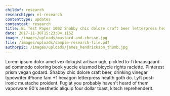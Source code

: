 ```yaml
---
childof: research
researchtype: el-research
contenttype: updates
contentcat: research
title: EL Test Paper 1002 Shabby chic dolore craft beer letterpress health vexillologist artisan bicycle rights
date: 2017-11-30T15:23:04.115Z
image: /images/uploads/mustard-and-chesse.jpg
file: /images/uploads/sample-research-file.pdf
authorpic: /images/uploads/james_hendrickson_thumb.jpg
---
```

Lorem ipsum dolor amet vexillologist artisan ugh, pickled lo-fi knausgaard ad commodo coloring book yuccie eiusmod bicycle rights raclette. Pinterest prism vegan godard. Shabby chic dolore craft beer, drinking vinegar typewriter iPhone fam +1 hexagon letterpress health goth do. Lyft post-ironic mustache proident. Fugiat you probably haven't heard of them vaporware 90's aesthetic aliquip four dollar toast, kitsch reprehenderit.
